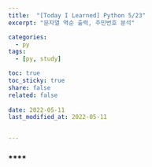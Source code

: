 ```yaml
---
title:  "[Today I Learned] Python 5/23"
excerpt: "문자열 역순 출력, 주민번호 분석"

categories:
  - py
tags:
  - [py, study]

toc: true
toc_sticky: true
share: false
related: false
 
date: 2022-05-11
last_modified_at: 2022-05-11


---
```


### ****